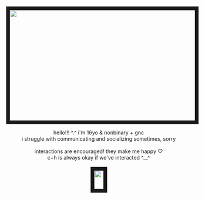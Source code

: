 <p align="center">
<img src="https://files.catbox.moe/gor1s2.png" width="700" height="300" border="10"/>
</p>
<p align="center">  
hello!!! ^.^ i'm 16yo & nonbinary + gnc
<br>
i struggle with communicating and socializing sometimes, sorry 
<br>
<br>
interactions are encouraged! they make me happy ♡
<br>
c+h is always okay if we've interacted ^__^
<br>
<br> 
<img src="https://files.catbox.moe/tmwf0p.gif" width="25" height="50" border="10"/>     
</p>
